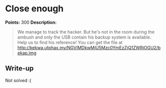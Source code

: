 # Close enough

**Points:** 300
**Description:** 

> We manage to track the hacker. But he's not in the room during the ambush and only the USB contain his backup system is available. Help us to find his reference! You can get the file at http://kekwa.utphax.my/NGVlMDkwMjU5Mzc0YmEzZjQ1ZWRjOGU2/bekap.img

## Write-up

Not solved :(
